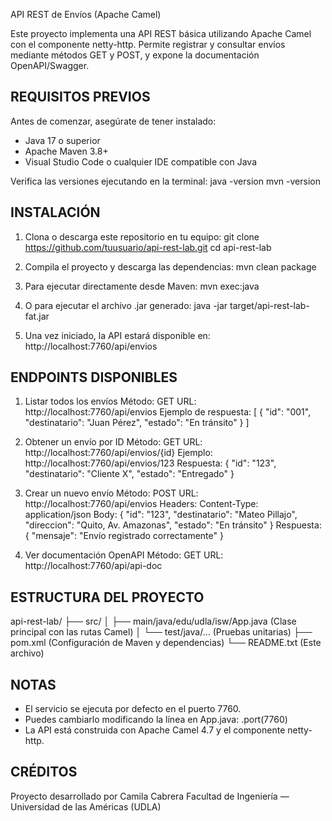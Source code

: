 API REST de Envíos (Apache Camel)

Este proyecto implementa una API REST básica utilizando Apache Camel con el componente netty-http.
Permite registrar y consultar envíos mediante métodos GET y POST, y expone la documentación OpenAPI/Swagger.


REQUISITOS PREVIOS
------------------
Antes de comenzar, asegúrate de tener instalado:

- Java 17 o superior
- Apache Maven 3.8+
- Visual Studio Code o cualquier IDE compatible con Java

Verifica las versiones ejecutando en la terminal:
java -version
mvn -version


INSTALACIÓN
------------
1. Clona o descarga este repositorio en tu equipo:
   git clone https://github.com/tuusuario/api-rest-lab.git
   cd api-rest-lab

2. Compila el proyecto y descarga las dependencias:
   mvn clean package

3. Para ejecutar directamente desde Maven:
   mvn exec:java

4. O para ejecutar el archivo .jar generado:
   java -jar target/api-rest-lab-fat.jar

5. Una vez iniciado, la API estará disponible en:
   http://localhost:7760/api/envios


ENDPOINTS DISPONIBLES
---------------------
1. Listar todos los envíos
   Método: GET
   URL: http://localhost:7760/api/envios
   Ejemplo de respuesta:
   [
     {
       "id": "001",
       "destinatario": "Juan Pérez",
       "estado": "En tránsito"
     }
   ]

2. Obtener un envío por ID
   Método: GET
   URL: http://localhost:7760/api/envios/{id}
   Ejemplo:
   http://localhost:7760/api/envios/123
   Respuesta:
   {
     "id": "123",
     "destinatario": "Cliente X",
     "estado": "Entregado"
   }

3. Crear un nuevo envío
   Método: POST
   URL: http://localhost:7760/api/envios
   Headers:
   Content-Type: application/json
   Body:
   {
     "id": "123",
     "destinatario": "Mateo Pillajo",
     "direccion": "Quito, Av. Amazonas",
     "estado": "En tránsito"
   }
   Respuesta:
   {
     "mensaje": "Envío registrado correctamente"
   }

4. Ver documentación OpenAPI
   Método: GET
   URL: http://localhost:7760/api/api-doc


ESTRUCTURA DEL PROYECTO
-----------------------
api-rest-lab/
├── src/
│   ├── main/java/edu/udla/isw/App.java     (Clase principal con las rutas Camel)
│   └── test/java/...                       (Pruebas unitarias)
├── pom.xml                                 (Configuración de Maven y dependencias)
└── README.txt                              (Este archivo)


NOTAS
-----
- El servicio se ejecuta por defecto en el puerto 7760.
- Puedes cambiarlo modificando la línea en App.java:
  .port(7760)
- La API está construida con Apache Camel 4.7 y el componente netty-http.


CRÉDITOS
--------
Proyecto desarrollado por Camila Cabrera
Facultad de Ingeniería — Universidad de las Américas (UDLA)
